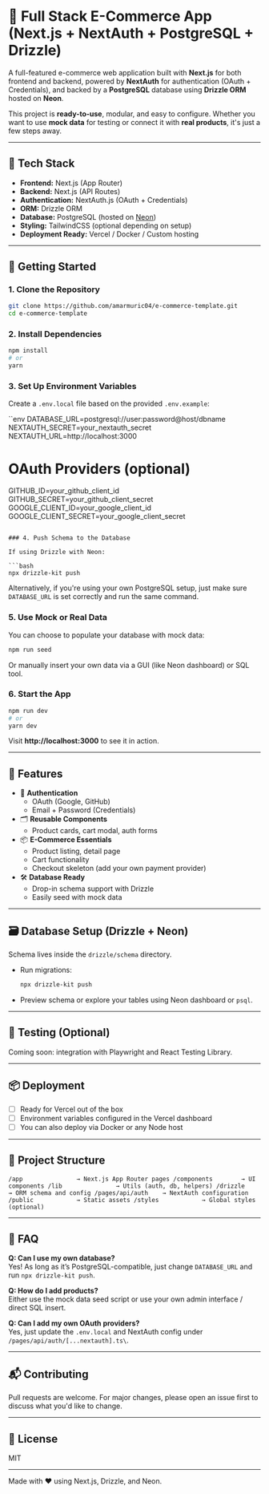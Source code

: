 # 🛒 Full Stack E-Commerce App (Next.js + NextAuth + PostgreSQL + Drizzle)

A full-featured e-commerce web application built with **Next.js** for both frontend and backend, powered by **NextAuth** for authentication (OAuth + Credentials), and backed by a **PostgreSQL** database using **Drizzle ORM** hosted on **Neon**.

This project is **ready-to-use**, modular, and easy to configure. Whether you want to use **mock data** for testing or connect it with **real products**, it's just a few steps away.

---

## 🔧 Tech Stack

- **Frontend:** Next.js (App Router)
- **Backend:** Next.js (API Routes)
- **Authentication:** NextAuth.js (OAuth + Credentials)
- **ORM:** Drizzle ORM
- **Database:** PostgreSQL (hosted on [Neon](https://neon.tech))
- **Styling:** TailwindCSS (optional depending on setup)
- **Deployment Ready:** Vercel / Docker / Custom hosting

---

## 🚀 Getting Started

### 1. Clone the Repository

```bash
git clone https://github.com/amarmuric04/e-commerce-template.git
cd e-commerce-template
```

### 2. Install Dependencies

```bash
npm install
# or
yarn
```

### 3. Set Up Environment Variables

Create a `.env.local` file based on the provided `.env.example`:

``env
DATABASE_URL=postgresql://user:password@host/dbname
NEXTAUTH_SECRET=your_nextauth_secret
NEXTAUTH_URL=http://localhost:3000

# OAuth Providers (optional)
GITHUB_ID=your_github_client_id
GITHUB_SECRET=your_github_client_secret
GOOGLE_CLIENT_ID=your_google_client_id
GOOGLE_CLIENT_SECRET=your_google_client_secret
```

### 4. Push Schema to the Database

If using Drizzle with Neon:

```bash
npx drizzle-kit push
```

Alternatively, if you're using your own PostgreSQL setup, just make sure `DATABASE_URL` is set correctly and run the same command.

### 5. Use Mock or Real Data

You can choose to populate your database with mock data:

```bash
npm run seed
```

Or manually insert your own data via a GUI (like Neon dashboard) or SQL tool.

### 6. Start the App

```bash
npm run dev
# or
yarn dev
```

Visit **http://localhost:3000** to see it in action.

---

## 🧩 Features

- 🔐 **Authentication**
  - OAuth (Google, GitHub)
  - Email + Password (Credentials)
- 🗂️ **Reusable Components**
  - Product cards, cart modal, auth forms
- 📦 **E-Commerce Essentials**
  - Product listing, detail page
  - Cart functionality
  - Checkout skeleton (add your own payment provider)
- 🛠️ **Database Ready**
  - Drop-in schema support with Drizzle
  - Easily seed with mock data

---

## 🗃️ Database Setup (Drizzle + Neon)

Schema lives inside the `drizzle/schema` directory.

- Run migrations:
  ```bash
  npx drizzle-kit push
  ```
- Preview schema or explore your tables using Neon dashboard or `psql`.

---

## 🧪 Testing (Optional)

Coming soon: integration with Playwright and React Testing Library.

---

## 📦 Deployment

- [ ] Ready for Vercel out of the box
- [ ] Environment variables configured in the Vercel dashboard
- [ ] You can also deploy via Docker or any Node host

---

## 📁 Project Structure

``
/app               → Next.js App Router pages
/components        → UI components
/lib               → Utils (auth, db, helpers)
/drizzle           → ORM schema and config
/pages/api/auth    → NextAuth configuration
/public            → Static assets
/styles            → Global styles (optional)
``

---

## 🙋 FAQ

**Q: Can I use my own database?**  
Yes! As long as it’s PostgreSQL-compatible, just change `DATABASE_URL` and run `npx drizzle-kit push`.

**Q: How do I add products?**  
Either use the mock data seed script or use your own admin interface / direct SQL insert.

**Q: Can I add my own OAuth providers?**  
Yes, just update the `.env.local` and NextAuth config under `/pages/api/auth/[...nextauth].ts\`.

---

## 📬 Contributing

Pull requests are welcome. For major changes, please open an issue first to discuss what you'd like to change.

---

## 📄 License

MIT

---

Made with ❤️ using Next.js, Drizzle, and Neon.
